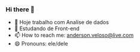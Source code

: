 ### Hi there 👋

- 🔭 Hoje trabalho com Analise de dados
- 🌱 Estudando de Front-end
- 📫 How to reach me: anderson.veloso@live.com
- 😄 Pronouns: ele/dele
